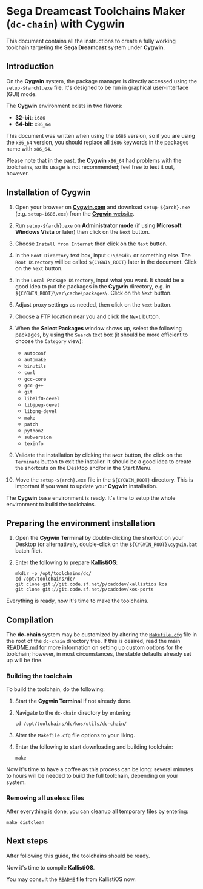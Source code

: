 # Sega Dreamcast Toolchains Maker (`dc-chain`) with Cygwin #

This document contains all the instructions to create a fully working
toolchain targeting the **Sega Dreamcast** system under **Cygwin**.

## Introduction ##

On the **Cygwin** system, the package manager is directly accessed using the
`setup-${arch}.exe` file. It's designed to be run in graphical user-interface
(GUI) mode.

The **Cygwin** environment exists in two flavors:

- **32-bit**: `i686`
- **64-bit**: `x86_64`

This document was written when using the `i686` version, so if you are using
the `x86_64` version, you should replace all `i686` keywords in the packages
name with `x86_64`.

Please note that in the past, the **Cygwin** `x86_64` had problems with the
toolchains, so its usage is not recommended; feel free to test it out, however.

## Installation of Cygwin ##

1. Open your browser on [**Cygwin.com**](https://www.cygwin.com/) and download
   `setup-${arch}.exe` (e.g. `setup-i686.exe`) from the 
   [**Cygwin** website](https://cygwin.com/install.html).

2. Run `setup-${arch}.exe` on **Administrator mode** (if using
   **Microsoft Windows Vista** or later) then click on the `Next` button. 

3. Choose `Install from Internet` then click on the `Next` button.

4. In the `Root Directory` text box, input `C:\dcsdk\` or something else. The
   `Root Directory` will be called `${CYGWIN_ROOT}` later in the document. Click
   on the `Next` button.

5. In the `Local Package Directory`, input what you want. It should be a good
   idea to put the packages in the **Cygwin** directory, e.g. in
   `${CYGWIN_ROOT}\var\cache\packages\`. Click on the `Next` button.

6. Adjust proxy settings as needed, then click on the `Next` button.

7. Choose a FTP location near you and click the `Next` button.

8. When the **Select Packages** window shows up, select the following packages,
   by using the `Search` text box (it should be more efficient to choose the
   `Category` view):

	- `autoconf`
	- `automake`
	- `binutils`
	- `curl`
	- `gcc-core`
	- `gcc-g++`
	- `git`
	- `libelf0-devel`
	- `libjpeg-devel`
	- `libpng-devel`
	- `make`
	- `patch`
	- `python2`
	- `subversion`
	- `texinfo`

9. Validate the installation by clicking the `Next` button, the click on the
   `Terminate` button to exit the installer. It should be a good idea to create
   the shortcuts on the Desktop and/or in the Start Menu.

10. Move the `setup-${arch}.exe` file in the `${CYGWIN_ROOT}` directory. This is
    important if you want to update your **Cygwin** installation.

The **Cygwin** base environment is ready. It's time to setup the 
whole environment to build the toolchains.

## Preparing the environment installation ##

1. Open the **Cygwin Terminal** by double-clicking the shortcut on your Desktop 
   (or alternatively, double-click on the `${CYGWIN_ROOT}\cygwin.bat` batch 
   file).
   
2. Enter the following to prepare **KallistiOS**:
	```
	mkdir -p /opt/toolchains/dc/
	cd /opt/toolchains/dc/
	git clone git://git.code.sf.net/p/cadcdev/kallistios kos
	git clone git://git.code.sf.net/p/cadcdev/kos-ports
	```

Everything is ready, now it's time to make the toolchains.

## Compilation ##

The **dc-chain** system may be customized by altering the
[`Makefile.cfg`](../Makefile.cfg) file in the root of the `dc-chain` directory
tree. If this is desired, read the main [README.md](../README.md) for more
information on setting up custom options for the toolchain; however, in most
circumstances, the stable defaults already set up will be fine.

### Building the toolchain ###

To build the toolchain, do the following:

1. Start the **Cygwin Terminal** if not already done.

2. Navigate to the `dc-chain` directory by entering:
	```
	cd /opt/toolchains/dc/kos/utils/dc-chain/
	```

3. Alter the `Makefile.cfg` file options to your liking.

4. Enter the following to start downloading and building toolchain:
	```
	make
	```

Now it's time to have a coffee as this process can be long: several minutes to
hours will be needed to build the full toolchain, depending on your system.

### Removing all useless files ###

After everything is done, you can cleanup all temporary files by entering:
```
make distclean
```

## Next steps ##

After following this guide, the toolchains should be ready.

Now it's time to compile **KallistiOS**.

You may consult the [`README`](../../../doc/README) file from KallistiOS now.
